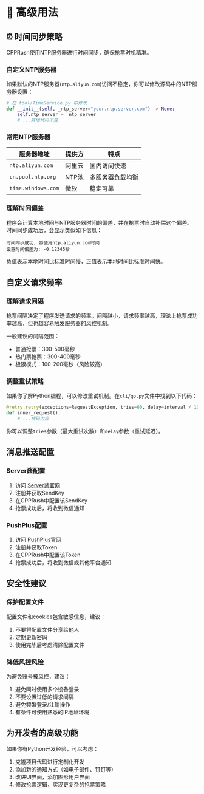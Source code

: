 # 🚀 高级用法

## ⏰ 时间同步策略

CPPRush使用NTP服务器进行时间同步，确保抢票时机精准。

### 自定义NTP服务器

如果默认的NTP服务器(`ntp.aliyun.com`)访问不稳定，你可以修改源码中的NTP服务器设置：

```python
# 在 tool/TimeService.py 中修改
def __init__(self, _ntp_server="your.ntp.server.com") -> None:
    self.ntp_server = _ntp_server
    # ...其他代码不变
```

### 常用NTP服务器
| 服务器地址 | 提供方 | 特点 |
|------------|--------|------|
| `ntp.aliyun.com` | 阿里云 | 国内访问快速 |
| `cn.pool.ntp.org` | NTP池 | 多服务器负载均衡 |
| `time.windows.com` | 微软 | 稳定可靠 |

### 理解时间偏差

程序会计算本地时间与NTP服务器时间的偏差，并在抢票时自动补偿这个偏差。时间同步成功后，会显示类似如下信息：

```
时间同步成功, 将使用ntp.aliyun.com时间
设置时间偏差为: -0.12345秒
```

负值表示本地时间比标准时间慢，正值表示本地时间比标准时间快。

## 自定义请求频率

### 理解请求间隔

抢票间隔决定了程序发送请求的频率。间隔越小，请求频率越高，理论上抢票成功率越高，但也越容易触发服务器的风控机制。

一般建议的间隔范围：
- 普通抢票：300-500毫秒
- 热门票抢票：300-400毫秒
- 极限模式：100-200毫秒（风险较高）

### 调整重试策略

如果你了解Python编程，可以修改重试机制。在`cli/go.py`文件中找到以下代码：

```python
@retry.retry(exceptions=RequestException, tries=60, delay=interval / 1000)
def inner_request():
    # ...代码内容
```

你可以调整`tries`参数（最大重试次数）和`delay`参数（重试延迟）。

## 消息推送配置

### Server酱配置

1. 访问 [Server酱官网](https://sct.ftqq.com/)
2. 注册并获取SendKey
3. 在CPPRush中配置该SendKey
4. 抢票成功后，将收到微信通知

### PushPlus配置

1. 访问 [PushPlus官网](https://www.pushplus.plus/)
2. 注册并获取Token
3. 在CPPRush中配置该Token
4. 抢票成功后，将收到微信或其他平台通知

## 安全性建议

### 保护配置文件

配置文件和cookies包含敏感信息，建议：

1. 不要将配置文件分享给他人
2. 定期更新密码
3. 使用完毕后考虑清除配置文件

### 降低风控风险

为避免账号被风控，建议：

1. 避免同时使用多个设备登录
2. 不要设置过低的请求间隔
3. 避免频繁登录/注销操作
4. 有条件可使用熟悉的IP地址环境

## 为开发者的高级功能

如果你有Python开发经验，可以考虑：

1. 克隆项目代码进行定制化开发
2. 添加新的通知方式（如电子邮件、钉钉等）
3. 改进UI界面，添加图形用户界面
4. 修改抢票逻辑，实现更复杂的抢票策略
